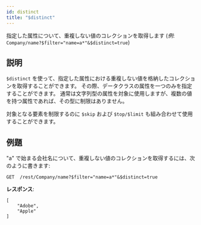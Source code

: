 ```yaml
---
id: distinct
title: "$distinct"
---
```



指定した属性について、重複しない値のコレクションを取得します (*例*: `Company/name?$filter="name=a*"&$distinct=true`)


## 説明

`$distinct` を使って、指定した属性における重複しない値を格納したコレクションを取得することができます。 その際、データクラスの属性を一つのみを指定することができます。 通常は文字列型の属性を対象に使用しますが、複数の値を持つ属性であれば、その型に制限はありません。

対象となる要素を制限するのに `$skip` および `$top/$limit` も組み合わせて使用することができます。

## 例題
"a" で始まる会社名について、重複しない値のコレクションを取得するには、次のように書きます:

 `GET  /rest/Company/name?$filter="name=a*"&$distinct=true`

**レスポンス**:

````
[
    "Adobe",
    "Apple"
]
````

